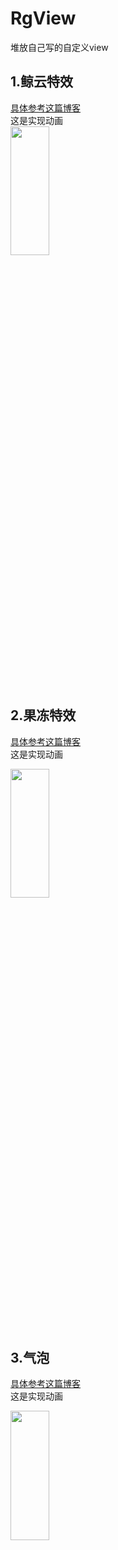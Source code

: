 # RgView
堆放自己写的自定义view

## 1.鲸云特效
[具体参考这篇博客](https://juejin.im/post/5d033e46e51d4550723b13e6) <br>
这是实现动画 <br>
<img src="https://github.com/roger1245/RgView/blob/master/gif/1.gif" width = 35% height = 23% div align=right/>
## 2.果冻特效
[具体参考这篇博客](https://juejin.im/post/5d0c8c46f265da1ba84a9857) <br>
这是实现动画 <br>

<img src="https://github.com/roger1245/RgView/blob/master/gif/2.gif" width = 35% height = 23% div align=right/>

## 3.气泡

[具体参考这篇博客](https://juejin.im/post/5d534f83f265da03925a3c36) <br>
这是实现动画 <br>

<img src="https://github.com/roger1245/RgView/blob/master/gif/bubble.gif" width = 35% height = 23% div align=right/>
